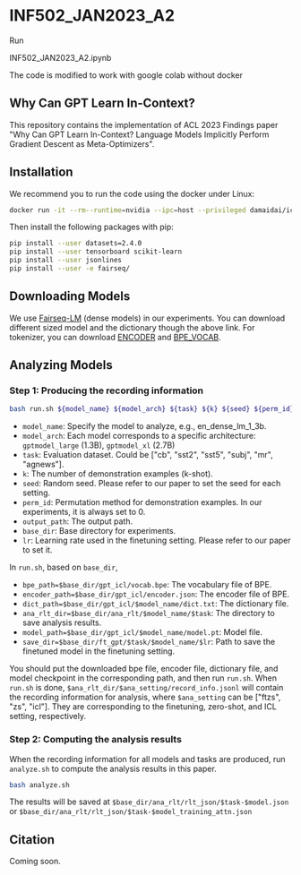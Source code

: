 # INF502_JAN2023_A2
Run

INF502_JAN2023_A2.ipynb

The code is modified to work with google colab without docker

## Why Can GPT Learn In-Context?
This repository contains the implementation of ACL 2023 Findings paper "Why Can GPT Learn In-Context? Language Models Implicitly Perform Gradient Descent as Meta-Optimizers".

## Installation
We recommend you to run the code using the docker under Linux:
```bash
docker run -it --rm--runtime=nvidia --ipc=host --privileged damaidai/icl:v1 bash
```
Then install the following packages with pip:
```bash
pip install --user datasets=2.4.0
pip install --user tensorboard scikit-learn
pip install --user jsonlines
pip install --user -e fairseq/
```

## Downloading Models
We use [Fairseq-LM](https://github.com/facebookresearch/fairseq/tree/main/examples/moe_lm) (dense models) in our experiments. You can download different sized model and the dictionary though the above link. For tokenizer, you can download [ENCODER](https://dl.fbaipublicfiles.com/fairseq/gpt2_bpe/encoder.json) and [BPE_VOCAB](https://dl.fbaipublicfiles.com/fairseq/gpt2_bpe/vocab.bpe).

## Analyzing Models

### Step 1: Producing the recording information
```bash
bash run.sh ${model_name} ${model_arch} ${task} ${k} ${seed} ${perm_id} ${output_path} ${base_dir} ${lr}
```
- `model_name`: Specify the model to analyze, e.g., en_dense_lm_1_3b.
- `model_arch`: Each model corresponds to a specific architecture: `gptmodel_large` (1.3B), `gptmodel_xl` (2.7B)
- `task`: Evaluation dataset. Could be ["cb", "sst2", "sst5", "subj", "mr", "agnews"].
- `k`: The number of demonstration examples (k-shot).
- `seed`: Random seed. Please refer to our paper to set the seed for each setting.
- `perm_id`: Permutation method for demonstration examples. In our experiments, it is always set to 0. 
- `output_path`: The output path.
- `base_dir`: Base directory for experiments. 
- `lr`: Learning rate used in the finetuning setting. Please refer to our paper to set it.

In `run.sh`, based on `base_dir`, 
- `bpe_path=$base_dir/gpt_icl/vocab.bpe`: The vocabulary file of BPE.
- `encoder_path=$base_dir/gpt_icl/encoder.json`: The encoder file of BPE.
- `dict_path=$base_dir/gpt_icl/$model_name/dict.txt`: The dictionary file.
- `ana_rlt_dir=$base_dir/ana_rlt/$model_name/$task`: The directory to save analysis results. 
- `model_path=$base_dir/gpt_icl/$model_name/model.pt`: Model file.
- `save_dir=$base_dir/ft_gpt/$task/$model_name/$lr`: Path to save the finetuned model in the finetuning setting. 

You should put the downloaded bpe file, encoder file, dictionary file, and model checkpoint in the corresponding path, and then run `run.sh`. When `run.sh` is done, `$ana_rlt_dir/$ana_setting/record_info.jsonl` will contain the recording information for analysis, where `$ana_setting` can be ["ftzs", "zs", "icl"]. They are corresponding to the finetuning, zero-shot, and ICL setting, respectively. 

### Step 2: Computing the analysis results
When the recording information for all models and tasks are produced, run `analyze.sh` to compute the analysis results in this paper. 
```bash
bash analyze.sh
```
The results will be saved at `$base_dir/ana_rlt/rlt_json/$task-$model.json` or `$base_dir/ana_rlt/rlt_json/$task-$model_training_attn.json`

## Citation
Coming soon.
